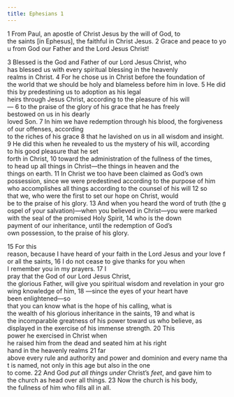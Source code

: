 ```yaml
---
title: Ephesians 1
---
```

1 From Paul, an apostle of Christ Jesus by the will of God, to the saints [in Ephesus], the faithful in Christ Jesus. 2 Grace and peace to you from God our Father and the Lord Jesus Christ!

3 Blessed is the God and Father of our Lord Jesus Christ, who has blessed us with every spiritual blessing in the heavenly realms in Christ. 4 For he chose us in Christ before the foundation of the world that we should be holy and blameless before him in love. 5 He did this by predestining us to adoption as his legal heirs through Jesus Christ, according to the pleasure of his will— 6 to the praise of the glory of his grace that he has freely bestowed on us in his dearly loved Son. 7 In him we have redemption through his blood, the forgiveness of our offenses, according to the riches of his grace 8 that he lavished on us in all wisdom and insight. 9 He did this when he revealed to us the mystery of his will, according to his good pleasure that he set forth in Christ, 10 toward the administration of the fullness of the times, to head up all things in Christ—the things in heaven and the things on earth. 11 In Christ we too have been claimed as God’s own possession, since we were predestined according to the purpose of him who accomplishes all things according to the counsel of his will 12 so that we, who were the first to set our hope on Christ, would be to the praise of his glory. 13 And when you heard the word of truth (the gospel of your salvation)—when you believed in Christ—you were marked with the seal of the promised Holy Spirit, 14 who is the down payment of our inheritance, until the redemption of God’s own possession, to the praise of his glory.

15 For this reason, because I have heard of your faith in the Lord Jesus and your love for all the saints, 16 I do not cease to give thanks for you when I remember you in my prayers. 17 I pray that the God of our Lord Jesus Christ, the glorious Father, will give you spiritual wisdom and revelation in your growing knowledge of him, 18 —since the eyes of your heart have been enlightened—so that you can know what is the hope of his calling, what is the wealth of his glorious inheritance in the saints, 19 and what is the incomparable greatness of his power toward us who believe, as displayed in the exercise of his immense strength. 20 This power he exercised in Christ when he raised him from the dead and seated him at his right hand in the heavenly realms 21 far above every rule and authority and power and dominion and every name that is named, not only in this age but also in the one to come. 22 And God _put_ _all things under_ Christ’s _feet_, and gave him to the church as head over all things. 23 Now the church is his body, the fullness of him who fills all in all.